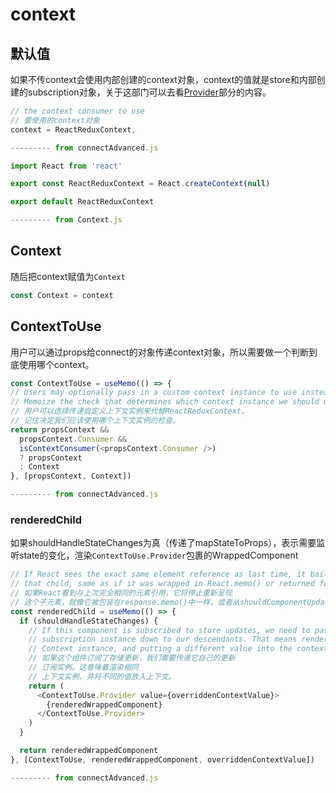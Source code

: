 # context
## 默认值
如果不传context会使用内部创建的context对象，context的值就是store和内部创建的subscription对象，关于这部门可以去看[Provider](./provider.md)部分的内容。
```js
// the context consumer to use
// 要使用的context对象
context = ReactReduxContext,

--------- from connectAdvanced.js
```
```js
import React from 'react'

export const ReactReduxContext = React.createContext(null)

export default ReactReduxContext

--------- from Context.js
```
## Context
随后把context赋值为`Context`
```js
const Context = context
```
## ContextToUse
用户可以通过props给connect的对象传递context对象，所以需要做一个判断到底使用哪个context。
```js
const ContextToUse = useMemo(() => {
// Users may optionally pass in a custom context instance to use instead of our ReactReduxContext.
// Memoize the check that determines which context instance we should use.
// 用户可以选择传递自定义上下文实例来代替ReactReduxContext。
// 记住决定我们应该使用哪个上下文实例的检查。
return propsContext &&
  propsContext.Consumer &&
  isContextConsumer(<propsContext.Consumer />)
  ? propsContext
  : Context
}, [propsContext, Context])

--------- from connectAdvanced.js
```
### renderedChild
如果shouldHandleStateChanges为真（传递了mapStateToProps），表示需要监听state的变化，渲染`ContextToUse.Provider`包裹的WrappedComponent
```js
// If React sees the exact same element reference as last time, it bails out of re-rendering
// that child, same as if it was wrapped in React.memo() or returned false from shouldComponentUpdate.
// 如果React看到与上次完全相同的元素引用，它将停止重新呈现
// 这个子元素，就像它被包装在response.memo()中一样，或者从shouldComponentUpdate返回false。
const renderedChild = useMemo(() => {
  if (shouldHandleStateChanges) {
    // If this component is subscribed to store updates, we need to pass its own
    // subscription instance down to our descendants. That means rendering the same
    // Context instance, and putting a different value into the context.
    // 如果这个组件订阅了存储更新，我们需要传递它自己的更新
    // 订阅实例。这意味着渲染相同
    // 上下文实例，并将不同的值放入上下文。
    return (
      <ContextToUse.Provider value={overriddenContextValue}>
        {renderedWrappedComponent}
      </ContextToUse.Provider>
    )
  }

  return renderedWrappedComponent
}, [ContextToUse, renderedWrappedComponent, overriddenContextValue])

--------- from connectAdvanced.js
```